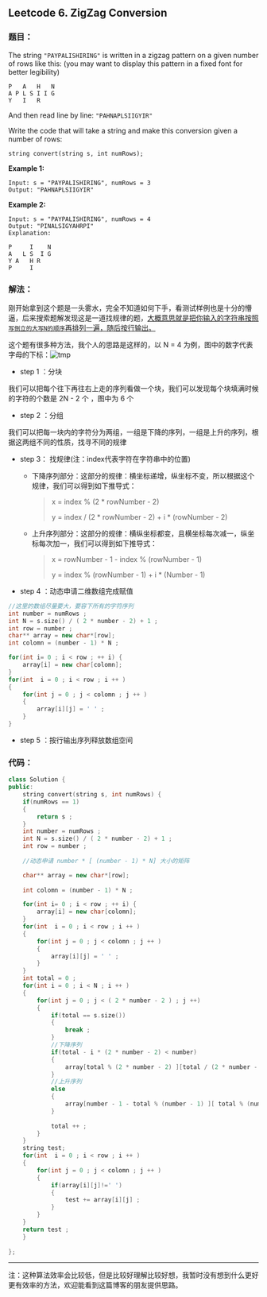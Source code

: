 ## Leetcode 6. ZigZag Conversion 

### 题目：

The string `"PAYPALISHIRING"` is written in a zigzag pattern on a given number of rows like this: (you may want to display this pattern in a fixed font for better legibility)

```
P   A   H   N
A P L S I I G
Y   I   R
```

And then read line by line: `"PAHNAPLSIIGYIR"`

Write the code that will take a string and make this conversion given a number of rows:

```
string convert(string s, int numRows);
```

**Example 1:**

```
Input: s = "PAYPALISHIRING", numRows = 3
Output: "PAHNAPLSIIGYIR"
```

**Example 2:**

```
Input: s = "PAYPALISHIRING", numRows = 4
Output: "PINALSIGYAHRPI"
Explanation:

P     I    N
A   L S  I G
Y A   H R
P     I
```

### 解法：

刚开始拿到这个题是一头雾水，完全不知道如何下手，看测试样例也是十分的懵逼，后来搜索题解发现这是一道找规律的题，<u>大概意思就是把你输入的字符串按照`写倒立的大写N的顺序`再排列一遍，随后按行输出。</u>

这个题有很多种方法，我个人的思路是这样的，以 N = 4 为例，图中的数字代表字母的下标：![tmp](C:\Users\WYX\Desktop\tmp.png)

- step 1 ：分块

我们可以把每个往下再往右上走的序列看做一个块，我们可以发现每个块填满时候的字符的个数是 2N - 2 个 ，图中为 6 个

- step 2 ：分组

我们可以把每一块内的字符分为两组，一组是下降的序列，一组是上升的序列，根据这两组不同的性质，找寻不同的规律

- step 3： 找规律(注：index代表字符在字符串中的位置)
  - 下降序列部分：这部分的规律：横坐标递增，纵坐标不变，所以根据这个规律，我们可以得到如下推导式：

    > x =  index % (2 * rowNumber - 2)
    >
    > y =  index / (2 * rowNumber - 2) + i * (rowNumber - 2)

  - 上升序列部分：这部分的规律：横纵坐标都变，且横坐标每次减一，纵坐标每次加一，我们可以得到如下推导式：

    > x = rowNumber - 1 - index % (rowNumber - 1)
    >
    > y = index % (rowNumber - 1) + i * (Number - 1) 

    

- step 4 ：动态申请二维数组完成赋值

```cpp
//这里的数组尽量要大，要容下所有的字符序列
int number = numRows ; 
int N = s.size() / ( 2 * number - 2) + 1 ;
int row = number ;
char** array = new char*[row];
int colomn = (number - 1) * N ; 

for(int i= 0 ; i < row ; ++ i) {
	array[i] = new char[colomn];
}
for(int  i = 0 ; i < row ; i ++ )
{
	for(int j = 0 ; j < colomn ; j ++ )
	{
		array[i][j] = ' ' ;
	}
}	
```

- step 5 ：按行输出序列释放数组空间

### 代码：

````cpp
class Solution {
public:
    string convert(string s, int numRows) {
    if(numRows == 1)
    {
        return s ;
    }
    int number = numRows ; 
    int N = s.size() / ( 2 * number - 2) + 1 ;
    int row = number ;
    
    //动态申请 number * [ (number - 1) * N] 大小的矩阵 

    char** array = new char*[row];
    
    int colomn = (number - 1) * N ; 

    for(int i= 0 ; i < row ; ++ i) {
        array[i] = new char[colomn];
    }
    for(int  i = 0 ; i < row ; i ++ )
    {
        for(int j = 0 ; j < colomn ; j ++ )
        {
            array[i][j] = ' ' ;
        }
    }
    int total = 0 ; 
    for(int i = 0 ; i < N ; i ++ )
    {
        for(int j = 0 ; j < ( 2 * number - 2 ) ; j ++)
        {
            if(total == s.size())
            {
                break ;
            }
            //下降序列
            if(total - i * (2 * number - 2) < number)
            {
                array[total % (2 * number - 2) ][total / (2 * number - 2) + i * (number - 2)] = s[total] ;
            }
            //上升序列
            else
            {
                array[number - 1 - total % (number - 1) ][ total % (number - 1) + i * (number - 1) ] = s[total] ;
            }
            
            total ++ ;
        }
    }
    string test;
    for(int  i = 0 ; i < row ; i ++ )
    {
        for(int j = 0 ; j < colomn ; j ++ )
        {
            if(array[i][j]!=' ')
            {
                test += array[i][j] ;
            }
        }
    }
    return test ;
    }
    
};
````

---

注：这种算法效率会比较低，但是比较好理解比较好想，我暂时没有想到什么更好更有效率的方法，欢迎能看到这篇博客的朋友提供思路。